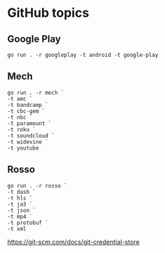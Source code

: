 # GitHub topics

## Google Play

~~~
go run . -r googleplay -t android -t google-play
~~~

## Mech

~~~
go run . -r mech `
-t amc `
-t bandcamp `
-t cbc-gem `
-t nbc `
-t paramount `
-t roku `
-t soundcloud `
-t widevine `
-t youtube
~~~

## Rosso

~~~
go run . -r rosso `
-t dash `
-t hls `
-t ja3 `
-t json `
-t mp4 `
-t protobuf `
-t xml
~~~

https://git-scm.com/docs/git-credential-store
